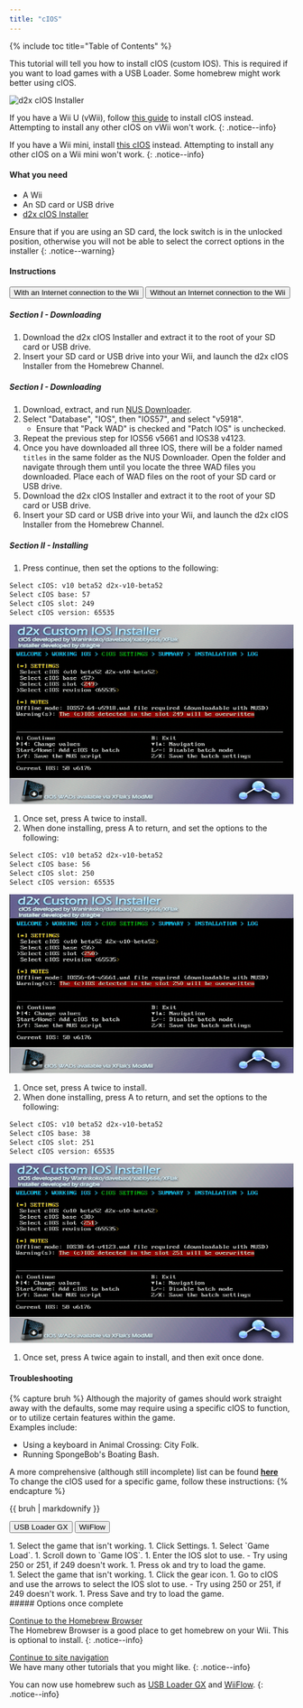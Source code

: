 ```yaml
---
title: "cIOS"
---
```


{% include toc title="Table of Contents" %}

This tutorial will tell you how to install cIOS (custom IOS). This is required if you want to load games with a USB Loader. Some homebrew might work better using cIOS.

![d2x cIOS Installer](/images/cios/cIOS.png)

If you have a Wii U (vWii), follow [this guide](https://wiiu.hacks.guide/#/vwii-modding) to install cIOS instead. Attempting to install any other cIOS on vWii won't work.
{: .notice--info}

If you have a Wii mini, install [this cIOS](cios-mini) instead. Attempting to install any other cIOS on a Wii mini won't work.
{: .notice--info}

#### What you need

- A Wii
- An SD card or USB drive
- [d2x cIOS Installer](https://hbb1.oscwii.org/hbb/d2x-cios-installer/d2x-cios-installer.zip)

Ensure that if you are using an SD card, the lock switch is in the unlocked position, otherwise you will not be able to select the correct options in the installer
{: .notice--warning}

#### Instructions

<button class="tablinks btn btn--large btn--primary" id="defaultOpen" onclick="openTab(event, 'with-connection')">With an Internet connection to the Wii</button>
<button class="tablinks btn btn--large btn--info" onclick="openTab(event, 'without-connection')">Without an Internet connection to the Wii</button>

<div id="with-connection" class="blanktabcontent" markdown="1">

##### Section I - Downloading

1. Download the d2x cIOS Installer and extract it to the root of your SD card or USB drive.
1. Insert your SD card or USB drive into your Wii, and launch the d2x cIOS Installer from the Homebrew Channel.
</div>
<div id="without-connection" class="blanktabcontent" markdown="1">

##### Section I - Downloading

1. Download, extract, and run [NUS Downloader](https://github.com/WiiDatabase/nusdownloader/releases/latest/download/NUSD-Mod-NUS-Fix.zip).
1. Select "Database", "IOS", then "IOS57", and select "v5918".
   - Ensure that "Pack WAD" is checked and "Patch IOS" is unchecked.
1. Repeat the previous step for IOS56 v5661 and IOS38 v4123.
1. Once you have downloaded all three IOS, there will be a folder named `titles` in the same folder as the NUS Downloader. Open the folder and navigate through them until you locate the three WAD files you downloaded. Place each of WAD files on the root of your SD card or USB drive.
1. Download the d2x cIOS Installer and extract it to the root of your SD card or USB drive.
1. Insert your SD card or USB drive into your Wii, and launch the d2x cIOS Installer from the Homebrew Channel.
</div>

##### Section II - Installing

1. Press continue, then set the options to the following:

```
Select cIOS: v10 beta52 d2x-v10-beta52
Select cIOS base: 57
Select cIOS slot: 249
Select cIOS version: 65535
```

![Install cIOS 249](/images/cios/Install249.png)

1. Once set, press A twice to install.
1. When done installing, press A to return, and set the options to the following:

```
Select cIOS: v10 beta52 d2x-v10-beta52
Select cIOS base: 56
Select cIOS slot: 250
Select cIOS version: 65535
```

![Install cIOS 250](/images/cios/Install250.png)

1. Once set, press A twice to install.
1. When done installing, press A to return, and set the options to the following:

```
Select cIOS: v10 beta52 d2x-v10-beta52
Select cIOS base: 38
Select cIOS slot: 251
Select cIOS version: 65535
```

![Install cIOS 251](/images/cios/Install251.png)

1. Once set, press A twice again to install, and then exit once done.

#### Troubleshooting

{% capture bruh %}
Although the majority of games should work straight away with the defaults, some may require using a specific cIOS to function, or to utilize certain features within the game.<br> Examples include:

- Using a keyboard in Animal Crossing: City Folk.
- Running SpongeBob's Boating Bash.

A more comprehensive (although still incomplete) list can be found [**here**](https://wiki.gbatemp.net/wiki/Wii_cIOS_base_Compatibility_List)<br> To change the cIOS used for a specific game, follow these instructions:
{% endcapture %}

<div class="notice--warning">{{ bruh | markdownify }}</div>

<button class="tablinks btn btn--large btn--primary" id="defaultOpen" onclick="openTab(event, 'usbloadergx')">USB Loader GX</button>
<button class="tablinks btn btn--large btn--info" onclick="openTab(event, 'wiiflow')">WiiFlow</button>

<div id="usbloadergx" class="blanktabcontent" markdown="1">
1. Select the game that isn't working.
1. Click Settings.
1. Select `Game Load`.
1. Scroll down to `Game IOS`.
1. Enter the IOS slot to use.
    - Try using 250 or 251, if 249 doesn't work.
1. Press ok and try to load the game.
</div>
<div id="wiiflow" class="blanktabcontent" markdown="1">
1. Select the game that isn't working.
1. Click the gear icon.
1. Go to cIOS and use the arrows to select the IOS slot to use.
    - Try using 250 or 251, if 249 doesn't work.
1. Press Save and try to load the game.
</div>
##### Options once complete

[Continue to the Homebrew Browser](hbb)<br> The Homebrew Browser is a good place to get homebrew on your Wii. This is optional to install.
{: .notice--info}

[Continue to site navigation](site-navigation)<br> We have many other tutorials that you might like.
{: .notice--info}

You can now use homebrew such as [USB Loader GX](usbloadergx) and [WiiFlow](wiiflow).
{: .notice--info}

<script>
    let tabcontent = document.getElementsByClassName("blanktabcontent");
    let tablinks = document.getElementsByClassName("tablinks");

    function openTab(evt, tabName) {
        let element;

        for (element of tabcontent) {
            element.style.display = "none";
        }

        for (element of tablinks) {
            element.className = element.className.replace("btn--primary", "btn--info");
            if (!element.className.includes('btn--info'))
                element.className += " btn--info";
        }

        document.getElementById(tabName).style.display = "block";
        evt.currentTarget.className = evt.currentTarget.className.replace("btn--info", "btn--primary");
    }

    // Get the element with id="defaultOpen" and click on it
    document.getElementById("defaultOpen").click();
</script>
